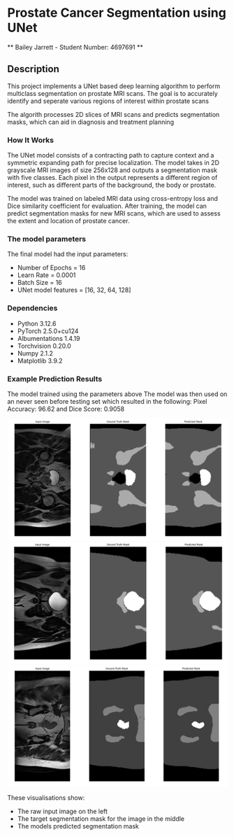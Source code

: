 # Prostate Cancer Segmentation using UNet
** Bailey Jarrett - Student Number: 4697691 **

## Description
This project implements a UNet based deep learning algorithm to perform multiclass segmentation on prostate MRI scans.
The goal is to accurately identify and seperate various regions of interest within prostate scans

The algorith processes 2D slices of MRI scans and predicts segmentation masks, which can aid in diagnosis and treatment planning

### How It Works
The UNet model consists of a contracting path to capture context and a symmetric expanding path for precise localization. The model takes in 2D grayscale MRI images of size 256x128 and outputs a segmentation mask with five classes. Each pixel in the output represents a different region of interest, such as different parts of the background, the body or prostate.

The model was trained on labeled MRI data using cross-entropy loss and Dice similarity coefficient for evaluation. After training, the model can predict segmentation masks for new MRI scans, which are used to assess the extent and location of prostate cancer.

### The model parameters
The final model had the input parameters:
- Number of Epochs = 16
- Learn Rate = 0.0001
- Batch Size = 16
- UNet model features = [16, 32, 64, 128]

### Dependencies
- Python 3.12.6
- PyTorch 2.5.0+cu124
- Albumentations 1.4.19
- Torchvision 0.20.0
- Numpy 2.1.2
- Matplotlib 3.9.2

### Example Prediction Results
The model trained using the parameters above
The model was then used on an never seen before testing set which resulted in the following:
Pixel Accuracy: 96.62 and Dice Score: 0.9058

![Example Segmentation 1](images/PredictImage1.png)
![Example Segmentation 2](images/PredictImage2.png)
![Example Segmentation 3](images/PredictImage3.png)

These visualisations show:
- The raw input image on the left
- The target segmentation mask for the image in the middle
- The models predicted segmentation mask